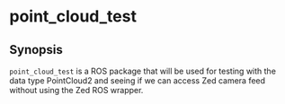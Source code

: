 # point_cloud_test

## Synopsis

`point_cloud_test` is a ROS package that will be used for testing with the data type PointCloud2 and seeing if we can access Zed camera feed without using the Zed ROS wrapper.
